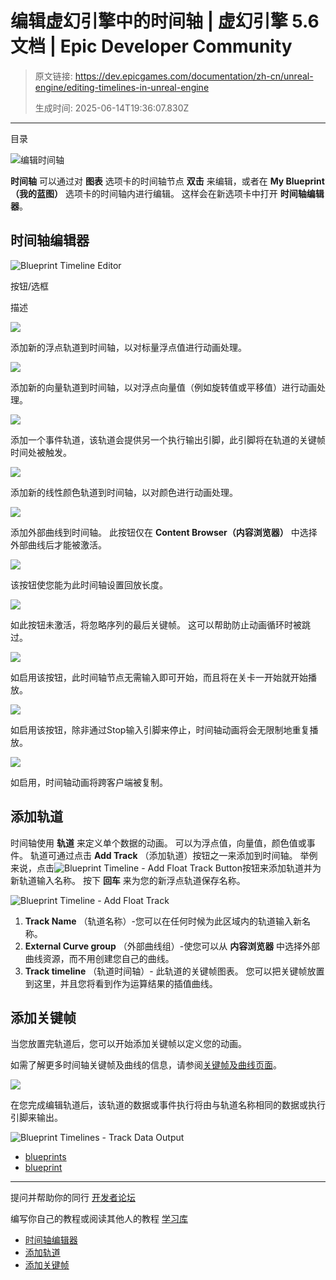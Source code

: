 # 编辑虚幻引擎中的时间轴 | 虚幻引擎 5.6 文档 | Epic Developer Community

> 原文链接: https://dev.epicgames.com/documentation/zh-cn/unreal-engine/editing-timelines-in-unreal-engine
> 
> 生成时间: 2025-06-14T19:36:07.830Z

---

目录

![编辑时间轴](https://dev.epicgames.com/community/api/documentation/image/ec6029a5-e07b-4bfb-ab4c-6d1563524fec?resizing_type=fill&width=1920&height=335)

**时间轴** 可以通过对 **图表** 选项卡的时间轴节点 **双击** 来编辑，或者在 **My Blueprint（我的蓝图）** 选项卡的时间轴内进行编辑。 这样会在新选项卡中打开 **时间轴编辑器**。

## 时间轴编辑器

![Blueprint Timeline Editor](https://d1iv7db44yhgxn.cloudfront.net/documentation/images/e7d55b2c-8ca8-4d8d-ab36-6a164a8a6c3a/k2_timeline_editor.png)

按钮/选框

描述

![](https://d1iv7db44yhgxn.cloudfront.net/documentation/images/6f6e80e2-575d-422f-9a36-168ffe057f35/add_float_track_button.png)

添加新的浮点轨道到时间轴，以对标量浮点值进行动画处理。

![](https://d1iv7db44yhgxn.cloudfront.net/documentation/images/40a39852-5071-4b52-bddc-c54000cb989e/add_vector_track_button.png)

添加新的向量轨道到时间轴，以对浮点向量值（例如旋转值或平移值）进行动画处理。

![](https://d1iv7db44yhgxn.cloudfront.net/documentation/images/3bfeaa0c-ace7-4cd1-9451-5f11cb2d92af/add_event_track_button.png)

添加一个事件轨道，该轨道会提供另一个执行输出引脚，此引脚将在轨道的关键帧时间处被触发。

![](https://d1iv7db44yhgxn.cloudfront.net/documentation/images/87306c8f-d6bd-43d9-b1df-14f2333e2a66/add_color_track_button.png)

添加新的线性颜色轨道到时间轴，以对颜色进行动画处理。

![](https://d1iv7db44yhgxn.cloudfront.net/documentation/images/f4544df5-d21f-46a4-bbff-e89f32de14ce/add_external_curve_button.png)

添加外部曲线到时间轴。 此按钮仅在 **Content Browser（内容浏览器）** 中选择外部曲线后才能被激活。

![](https://d1iv7db44yhgxn.cloudfront.net/documentation/images/b3fd1e0f-768d-4401-8948-eec1b030509c/timeline_length_button.png)

该按钮使您能为此时间轴设置回放长度。

![](https://d1iv7db44yhgxn.cloudfront.net/documentation/images/666d1107-ac49-472f-8aec-c2cc17e912ce/last_keyframe_button.png)

如此按钮未激活，将忽略序列的最后关键帧。 这可以帮助防止动画循环时被跳过。

![](https://d1iv7db44yhgxn.cloudfront.net/documentation/images/0ef2c86e-62fe-473e-9b43-559b287c7ccf/autoplay_button.png)

如启用该按钮，此时间轴节点无需输入即可开始，而且将在关卡一开始就开始播放。

![](https://d1iv7db44yhgxn.cloudfront.net/documentation/images/af55cf49-3736-42fd-8aaa-ef1465427647/loop_button.png)

如启用该按钮，除非通过Stop输入引脚来停止，时间轴动画将会无限制地重复播放。

![](https://d1iv7db44yhgxn.cloudfront.net/documentation/images/c1c5d96c-982a-42a5-9601-7e775d897fc1/replicated_button.png)

如启用，时间轴动画将跨客户端被复制。

## 添加轨道

时间轴使用 **轨道** 来定义单个数据的动画。 可以为浮点值，向量值，颜色值或事件。 轨道可通过点击 **Add Track** （添加轨道）按钮之一来添加到时间轴。 举例来说，点击![Blueprint Timeline - Add Float Track Button](https://d1iv7db44yhgxn.cloudfront.net/documentation/images/4dfcfb44-cab9-4913-8567-874475aa20ec/add_float_track_button.png)按钮来添加轨道并为新轨道输入名称。 按下 **回车** 来为您的新浮点轨道保存名称。

![Blueprint Timeline - Add Float Track](https://d1iv7db44yhgxn.cloudfront.net/documentation/images/7dc31809-2d54-4f5e-a23c-8871f0f7f382/k2_timeline_track_float.png)

1.  **Track Name** （轨道名称）-您可以在任何时候为此区域内的轨道输入新名称。
2.  **External Curve group** （外部曲线组）-使您可以从 **内容浏览器** 中选择外部曲线资源，而不用创建您自己的曲线。
3.  **Track timeline** （轨道时间轴）- 此轨道的关键帧图表。 您可以把关键帧放置到这里，并且您将看到作为运算结果的插值曲线。

## 添加关键帧

当您放置完轨道后，您可以开始添加关键帧以定义您的动画。

如需了解更多时间轴关键帧及曲线的信息，请参阅[关键帧及曲线页面](/documentation/zh-cn/unreal-engine/keys-and-curves-in-unreal-engine)。

![](https://d1iv7db44yhgxn.cloudfront.net/documentation/images/b39559e6-2fa1-4c26-a5fa-264a9903dee1/k2_timeline_track_key_add.png)

在您完成编辑轨道后，该轨道的数据或事件执行将由与轨道名称相同的数据或执行引脚来输出。

![Blueprint Timelines - Track Data Output](https://d1iv7db44yhgxn.cloudfront.net/documentation/images/d314985d-be1c-40ab-bc20-9e980cc2b774/k2_timeline_node.png)

-   [blueprints](https://dev.epicgames.com/community/search?query=blueprints)
-   [blueprint](https://dev.epicgames.com/community/search?query=blueprint)

* * *

提问并帮助你的同行 [开发者论坛](https://forums.unrealengine.com/categories?tag=unreal-engine)

编写你自己的教程或阅读其他人的教程 [学习库](https://dev.epicgames.com/community/unreal-engine/learning)

-   [时间轴编辑器](/documentation/zh-cn/unreal-engine/editing-timelines-in-unreal-engine#%E6%97%B6%E9%97%B4%E8%BD%B4%E7%BC%96%E8%BE%91%E5%99%A8)
-   [添加轨道](/documentation/zh-cn/unreal-engine/editing-timelines-in-unreal-engine#%E6%B7%BB%E5%8A%A0%E8%BD%A8%E9%81%93)
-   [添加关键帧](/documentation/zh-cn/unreal-engine/editing-timelines-in-unreal-engine#%E6%B7%BB%E5%8A%A0%E5%85%B3%E9%94%AE%E5%B8%A7)